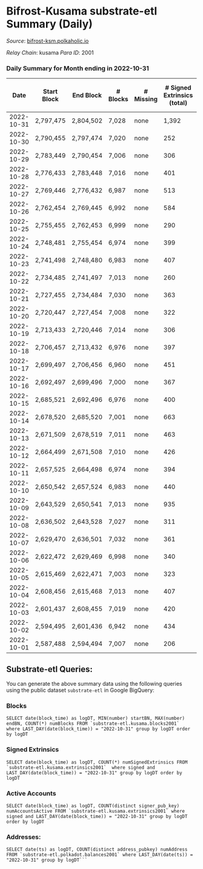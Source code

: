 # Bifrost-Kusama substrate-etl Summary (Daily)

_Source_: [bifrost-ksm.polkaholic.io](https://bifrost-ksm.polkaholic.io)

*Relay Chain*: kusama
*Para ID*: 2001



### Daily Summary for Month ending in 2022-10-31


| Date | Start Block | End Block | # Blocks | # Missing | # Signed Extrinsics (total) | # Active Accounts | # Addresses with Balances | # Events | # Transfers | # XCM Transfers In | # XCM Transfers Out |
| ---- | ----------- | --------- | -------- | --------- | --------------------------- | ----------------- | ------------------------- | -------- | ----------- | ------------------ | ------------------- |
| 2022-10-31 | 2,797,475 | 2,804,502 | 7,028 | none  | 1,392 | 308 | 100,561 | 53,231 | 14,892 ($510,432) | 107 ($141,042) | 48 ($27,402.00) |
| 2022-10-30 | 2,790,455 | 2,797,474 | 7,020 | none  | 252 | 68 | 100,553 | 45,972 | 14,893 ($17,564.40) | 13 ($1,648.98) | 16 ($1,893.29) |
| 2022-10-29 | 2,783,449 | 2,790,454 | 7,006 | none  | 306 | 75 |  | 46,240 | 14,880 ($52,192.30) | 11 ($1,264.53) | 23 ($18,274.31) |
| 2022-10-28 | 2,776,433 | 2,783,448 | 7,016 | none  | 401 | 102 | 100,545 | 44,801 | 13,808 ($594,252) | 27 ($232,302) | 18 ($2,218.36) |
| 2022-10-27 | 2,769,446 | 2,776,432 | 6,987 | none  | 513 | 90 |  | 48,143 | 15,065 ($120,166) | 29 ($6,173.58) | 28 ($14,430.27) |
| 2022-10-26 | 2,762,454 | 2,769,445 | 6,992 | none  | 584 | 111 |  | 48,731 | 15,265 ($195,471) | 46 ($11,779.61) | 45 ($11,526.24) |
| 2022-10-25 | 2,755,455 | 2,762,453 | 6,999 | none  | 290 | 67 |  | 43,825 | 13,704 ($104,788) | 16 ($854.06) | 24 ($45,634.00) |
| 2022-10-24 | 2,748,481 | 2,755,454 | 6,974 | none  | 399 | 100 | 100,528 | 47,117 | 15,010 ($39,880.37) | 26 ($5,645.27) | 31 ($5,152.50) |
| 2022-10-23 | 2,741,498 | 2,748,480 | 6,983 | none  | 407 | 83 | 100,524 | 46,968 | 14,982 ($104,833) | 23 ($5,702.90) | 22 ($10,841.21) |
| 2022-10-22 | 2,734,485 | 2,741,497 | 7,013 | none  | 260 | 68 |  | 43,350 | 13,599 ($21,685.61) | 9 ($3,327.24) | 11 ($4,820.33) |
| 2022-10-21 | 2,727,455 | 2,734,484 | 7,030 | none  | 363 | 91 |  | 46,856 | 14,907 ($29,167.21) | 35 ($9,361.70) | 32 ($8,883.37) |
| 2022-10-20 | 2,720,447 | 2,727,454 | 7,008 | none  | 322 | 85 |  | 46,303 | 14,856 ($28,255.83) | 19 ($2,268.43) | 31 ($6,726.34) |
| 2022-10-19 | 2,713,433 | 2,720,446 | 7,014 | none  | 306 | 79 |  | 43,633 | 13,590 ($42,813.74) | 15 ($2,180.84) | 24 ($16,425.81) |
| 2022-10-18 | 2,706,457 | 2,713,432 | 6,976 | none  | 397 | 107 |  | 46,792 | 14,875 ($47,181.02) | 16 ($5,288.81) | 24 ($7,903.92) |
| 2022-10-17 | 2,699,497 | 2,706,456 | 6,960 | none  | 451 | 101 | 100,490 | 47,222 | 14,977 ($115,360) | 20 ($5,377.40) | 31 ($24,412.75) |
| 2022-10-16 | 2,692,497 | 2,699,496 | 7,000 | none  | 367 | 79 | 100,488 | 43,995 | 13,531 ($74,391.61) | 27 ($11,706.02) | 25 ($16,595.31) |
| 2022-10-15 | 2,685,521 | 2,692,496 | 6,976 | none  | 400 | 108 | 100,483 | 46,743 | 14,815 ($94,721.73) | 51 ($8,007.03) | 49 ($14,149.47) |
| 2022-10-14 | 2,678,520 | 2,685,520 | 7,001 | none  | 663 | 131 | 100,479 | 48,822 | 15,064 ($869,254) | 62 ($27,558.15) | 50 ($25,056.48) |
| 2022-10-13 | 2,671,509 | 2,678,519 | 7,011 | none  | 463 | 97 |  | 44,940 | 13,610 ($107,846) | 48 ($15,151.15) | 60 ($28,415.95) |
| 2022-10-12 | 2,664,499 | 2,671,508 | 7,010 | none  | 426 | 76 | 100,467 | 46,800 | 14,621 ($23,110.41) | 18 ($14,016.87) | 26 ($8,433.42) |
| 2022-10-11 | 2,657,525 | 2,664,498 | 6,974 | none  | 394 | 79 | 100,466 | 46,497 | 14,584 ($68,847.77) | 27 ($3,977.33) | 31 ($11,387.61) |
| 2022-10-10 | 2,650,542 | 2,657,524 | 6,983 | none  | 440 | 88 | 100,463 | 44,358 | 13,395 ($40,140.24) | 10 ($784.60) | 21 ($13,199.13) |
| 2022-10-09 | 2,643,529 | 2,650,541 | 7,013 | none  | 935 | 85 | 100,457 | 48,844 | 14,501 ($37,619.26) | 12 ($1,116.39) | 17 ($2,773.01) |
| 2022-10-08 | 2,636,502 | 2,643,528 | 7,027 | none  | 311 | 69 | 100,453 | 45,629 | 14,496 ($29,452.19) | 26 ($7,245.92) | 30 ($6,229.09) |
| 2022-10-07 | 2,629,470 | 2,636,501 | 7,032 | none  | 361 | 79 | 100,447 | 43,536 | 13,314 ($81,655.51) | 17 ($5,088.98) | 19 ($16,610.27) |
| 2022-10-06 | 2,622,472 | 2,629,469 | 6,998 | none  | 340 | 78 | 100,441 | 45,741 | 14,445 ($44,649.22) | 26 ($5,348.42) | 18 ($1,913.97) |
| 2022-10-05 | 2,615,469 | 2,622,471 | 7,003 | none  | 323 | 84 | 100,432 | 45,578 | 14,440 ($33,237.83) | 21 ($3,080.84) | 28 ($4,183.23) |
| 2022-10-04 | 2,608,456 | 2,615,468 | 7,013 | none  | 407 | 103 | 100,425 | 43,875 | 13,377 ($45,585.13) | 30 ($6,300.34) | 39 ($23,022.39) |
| 2022-10-03 | 2,601,437 | 2,608,455 | 7,019 | none  | 420 | 114 |  | 46,213 | 14,544 ($72,219.87) | 21 ($14,714.84) | 27 ($4,262.99) |
| 2022-10-02 | 2,594,495 | 2,601,436 | 6,942 | none  | 434 | 107 |  | 45,853 | 14,381 ($179,654) | 22 ($7,855.59) | 29 ($8,641.88) |
| 2022-10-01 | 2,587,488 | 2,594,494 | 7,007 | none  | 206 | 56 |  | 42,225 | 13,209 ($40,283.44) | 7 ($487.32) | 12 ($811.76) |

## Substrate-etl Queries:
You can generate the above summary data using the following queries using the public dataset `substrate-etl` in Google BigQuery:


### Blocks
```
SELECT date(block_time) as logDT, MIN(number) startBN, MAX(number) endBN, COUNT(*) numBlocks FROM `substrate-etl.kusama.blocks2001`  where LAST_DAY(date(block_time)) = "2022-10-31" group by logDT order by logDT
```


### Signed Extrinsics
```
SELECT date(block_time) as logDT, COUNT(*) numSignedExtrinsics FROM `substrate-etl.kusama.extrinsics2001`  where signed and LAST_DAY(date(block_time)) = "2022-10-31" group by logDT order by logDT
```


### Active Accounts
```
SELECT date(block_time) as logDT, COUNT(distinct signer_pub_key) numAccountsActive FROM `substrate-etl.kusama.extrinsics2001` where signed and LAST_DAY(date(block_time)) = "2022-10-31" group by logDT order by logDT
```


### Addresses:
```
SELECT date(ts) as logDT, COUNT(distinct address_pubkey) numAddress FROM `substrate-etl.polkadot.balances2001` where LAST_DAY(date(ts)) = "2022-10-31" group by logDT```

